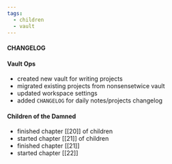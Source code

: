 ```yaml
---
tags:
  - children
  - vault
---
```

#### CHANGELOG
#### Vault Ops
- created new vault for writing projects
- migrated existing projects from nonsensetwice vault
- updated workspace settings
- added `CHANGELOG` for daily notes/projects changelog

#### Children of the Damned
- finished chapter [[20]] of children
- started chapter [[21]] of children
- finished chapter [[21]]
- started chapter [[22]]
